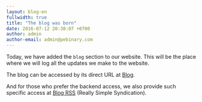 ```yaml
---
layout: blog-en
fullwidth: true
title: "The blog was born"
date: 2016-07-12 20:38:07 +0700
author: admin
author-email: admin@pebinary.com
---
```

Today, we have added the `blog` section to our website. This will be the place where we will log all the updates we make to the website.

<!--more-->

The blog can be accessed by its direct URL at [Blog].

And for those who prefer the backend access, we also provide such specific access at [Blog RSS] (Really Simple Syndication).

[Blog]: http://www.pebinary.com/blog/
[Blog RSS]: http://www.pebinary.com/blog/atom.xml
